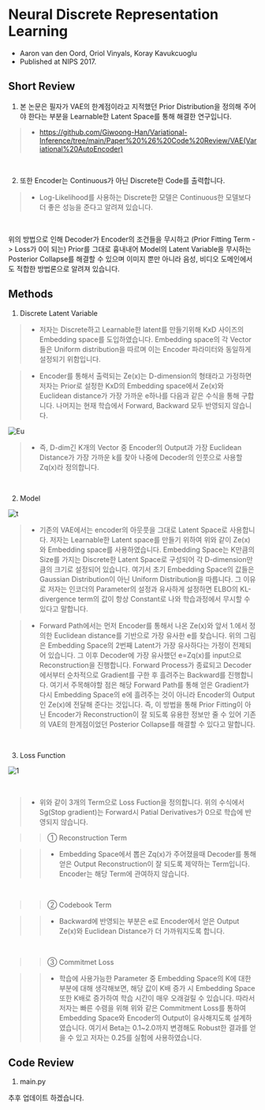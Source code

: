 # Neural Discrete Representation Learning

- Aaron van den Oord, Oriol Vinyals, Koray Kavukcuoglu
- Published at NIPS 2017.

## Short Review

1. 본 논문은 필자가 VAE의 한계점이라고 지적했던 Prior Distribution을 정의해 주어야 한다는 부분을 Learnable한 Latent Space를 통해 해결한 연구입니다.

> * https://github.com/Giwoong-Han/Variational-Inference/tree/main/Paper%20%26%20Code%20Review/VAE(Variational%20AutoEncoder)

<br>

2. 또한 Encoder는 Continuous가 아닌 Discrete한 Code를 출력합니다.

> * Log-Likelihood를 사용하는 Discrete한 모델은 Continuous한 모델보다 더 좋은 성능을 준다고 알려져 있습니다. 

<br>

위의 방법으로 인해 Decoder가 Encoder의 조건들을 무시하고 (Prior Fitting Term -> Loss가 0이 되는) Prior를 그대로 흉내내어 Model의 Latent Variable을 무시하는 Posterior Collapse를 해결할 수 있으며 이미지 뿐만 아니라 음성, 비디오 도메인에서도 적합한 방법론으로 알려져 있습니다.

## Methods

1. Discrete Latent Variable

> * 저자는 Discrete하고 Learnable한 latent를 만들기위해 KxD 사이즈의 Embedding space를 도입하였습니다. Embedding space의 각 Vector들은 Uniform distribution을 따르며 이는 Encoder 파라미터와 동일하게 설정되기 위함입니다.

> * Encoder를 통해서 출력되는 Ze(x)는 D-dimension의 형태라고 가정하면 저자는 Prior로 설정한 KxD의 Embedding space에서 Ze(x)와 Euclidean distance가 가장 가까운 e하나를 다음과 같은 수식을 통해 구합니다. 나머지는 현재 학습에서 Forward, Backward 모두 반영되지 않습니다.

![Eu](https://user-images.githubusercontent.com/82640592/145713333-65e167e1-2510-48bf-b8da-a12480dcfe07.jpg)

> * 즉, D-dim긴 K개의 Vector 중 Encoder의 Output과 가장 Euclidean Distance가 가장 가까운 k를 찾아 나중에 Decoder의 인풋으로 사용할 Zq(x)라 정의합니다.

<br>

2. Model

![t](https://user-images.githubusercontent.com/82640592/145817713-2ca74f04-72d6-4db9-bcda-fbbedc311996.jpg)

> * 기존의 VAE에서는 encoder의 아웃풋을 그대로 Latent Space로 사용합니다. 저자는 Learnable한 Latent space를 만들기 위하여 위와 같이 Ze(x)와 Embedding space를 사용하였습니다. Embedding Space는 K만큼의 Size를 가지는 Discrete한 Latent Space로 구성되어 각 D-dimension만큼의 크기로 설정되어 있습니다. 여기서 초기 Embedding Space의 값들은 Gaussian Distribution이 아닌 Uniform Distribution을 따릅니다. 그 이유로 저자는 인코더의 Parameter의 설정과 유사하게 설정하면 ELBO의 KL-divergence term의 값이 항상 Constant로 나와 학습과정에서 무시할 수 있다고 말합니다.

> * Forward Path에서는 먼저 Encoder를 통해서 나온 Ze(x)와 앞서 1.에서 정의한 Euclidean distance를 기반으로 가장 유사한 e를 찾습니다. 위의 그림은 Embedding Space의 2번째 Latent가 가장 유사하다는 가정이 전제되어 있습니다. 그 이후 Decoder에 가장 유사했던 e=Zq(x)를 input으로 Reconstruction을 진행합니다. Forward Process가 종료되고 Decoder에서부터 순차적으로 Gradient를 구한 후 흘려주는 Backward를 진행합니다. 여기서 주목해야할 점은 해당 Forward Path를 통해 얻은 Gradient가 다시 Embedding Space의 e에 흘려주는 것이 아니라 Encoder의 Output인 Ze(x)에 전달해 준다는 것입니다. 즉, 이 방법을 통해 Prior Fitting이 아닌 Encoder가 Reconstruction이 잘 되도록 유용한 정보만 줄 수 있어 기존의 VAE의 한계점이었던 Posterior Collapse를 해결할 수 있다고 말합니다.

<br>

3. Loss Function

![1](https://user-images.githubusercontent.com/82640592/145993065-dd04b847-76e9-4759-a8f6-e76ae3b0b229.jpg)

<br>

> * 위와 같이 3개의 Term으로 Loss Fuction을 정의합니다. 위의 수식에서 Sg(Stop gradient)는 Forward시 Patial Derivatives가 0으로 학습에 반영되지 않습니다.

>> ① Reconstruction Term

>> * Embedding Space에서 뽑은 Zq(x)가 주어졌을때 Decoder를 통해 얻은 Output Reconstruction이 잘 되도록 제약하는 Term입니다. Encoder는 해당 Term에 관여하지 않습니다.

<br>

>> ② Codebook Term

>> * Backward에 반영되는 부분은 e로 Encoder에서 얻은 Output Ze(x)와 Euclidean Distance가 더 가까워지도록 합니다.

<br>

>> ③ Commitmet Loss

>> * 학습에 사용가능한 Parameter 중 Embedding Space의 K에 대한 부분에 대해 생각해보면, 해당 값이 K배 증가 시 Embedding Space 또한 K배로 증가하여 학습 시간이 매우 오래걸릴 수 있습니다. 따라서 저자는 빠른 수렴을 위해 위와 같은 Commitment Loss를 통하여 Embedding Space와 Encoder의 Output이 유사해지도록 설계하였습니다. 여기서 Beta는 0.1~2.0까지 변경해도 Robust한 결과를 얻을 수 있고 저자는 0.25를 실험에 사용하였습니다.

## Code Review

1. main.py 

추후 업데이트 하겠습니다.

<br>
